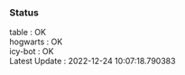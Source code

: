 ### Status


table : OK  
hogwarts : OK  
icy-bot : OK  
Latest Update : 2022-12-24 10:07:18.790383
